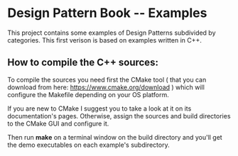 # Design Pattern Book -- Examples

This project contains some examples of Design Patterns subdivided by categories. This first verison is based on examples written in  C++.

## How to compile the C++ sources:

To compile the sources you need first the CMake tool ( that you can download from here: https://www.cmake.org/download ) which will configure the Makefile depending on your OS platform.

If you are new to CMake I suggest you to take a look at it on its documentation's pages. Otherwise, assign the sources and build directories to the CMake GUI and configure it.

Then run **make** on a terminal window on the build directory and you'll get the demo executables on each example's subdirectory.
